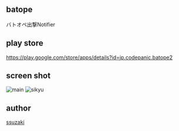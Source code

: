 ## batope
バトオペ出撃Notifier

## play store
https://play.google.com/store/apps/details?id=jp.codepanic.batope2

## screen shot
![main](https://github.com/ssuzaki/temp_images/blob/master/batope/main.png)
![sikyu](https://github.com/ssuzaki/temp_images/blob/master/batope/sikyu.png)

## author
[ssuzaki](https://github.com/ssuzaki)
